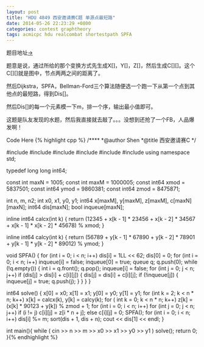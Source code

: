 ```yaml
---
layout: post
title: "HDU 4849 西安邀请赛C题 单源点最短路"
date: 2014-05-26 22:23:29 +0800
categories: contest graphtheory
tags: acmicpc hdu realcombat shortestpath SPFA
---
```

题目地址<a title="HDU 4849" href="http://acm.hdu.edu.cn/showproblem.php?pid=4849" target="_blank">-></a>

题意是说，通过所给的那个变换方式先生成X[]，Y[]，Z[]，然后生成C[][]。这个C[][]就是图中，节点两两之间的距离了。

然后Dijkstra，SPFA，Bellman-Ford三个算法随便选一个跑一下从第一个点到其他点的最短路，得到Dis[]。

然后Dis[]的每一个元素模一下m，排一个序，输出最小值即可。

这题是队友发现的水题，然后我直接就去敲了。。。没想到还抢了一个FB，人品爆发啊！

Code Here
{% highlight cpp %}
/****
	*@author    Shen
	*@title     西安邀请赛C
	*/

#include <iostream>
#include <queue>
#include <cstring>
#include <cstdio>
#include <algorithm>
#include <queue>
using namespace std;

typedef long long int64;

const int maxN = 1005;
const int maxM = 1000005;
const int64 xmod = 5837501;
const int64 ymod = 9860381;
const int64 zmod = 8475871;

int n, m, n2;
int x0, x1, y0, y1;
int64 x[maxM], y[maxM], z[maxM], c[maxN][maxN];
int64 dis[maxN];
bool inqueue[maxN];

inline int64 calcx(int k)
{
    return (12345 + x[k - 1] * 23456 + x[k - 2] * 34567
        + x[k - 1] * x[k - 2] * 45678) % xmod;
}

inline int64 calcy(int k)
{
    return (56789 + y[k - 1] * 67890 + y[k - 2] * 78901
        + y[k - 1] * y[k - 2] * 89012) % ymod;
}

void SPFA()
{
    for (int i = 0; i < n; i++)
        dis[i] = 1LL << 62;
    dis[0] = 0;
    for (int i = 0; i < n; i++)
		inqueue[i] = false;
    inqueue[0] = true;
    queue<int64> q; q.push(0);
    while (!q.empty())
    {
        int i = q.front(); q.pop();
        inqueue[i] = false;
        for (int j = 0; j < n; j++)
            if (dis[j] > dis[i] + c[i][j])
            {
                dis[j] = dis[i] + c[i][j];
                if (!inqueue[j])
				{
                    inqueue[j] = true;
                    q.push(j);
                }
            }
    }
}

int64 solve()
{
    x[0] = x0; x[1] = x1;
    y[0] = y0; y[1] = y1;
    for (int k = 2; k < n * n; k++)
        x[k] = calcx(k), y[k] = calcy(k);
    for ( int k = 0; k < n * n; k++)
        z[k] = (x[k] * 90123 + y[k]) % zmod + 1;
    for (int i = 0; i < n; i++)
        for (int j = 0; j < n; j++)
            if (i != j)
                c[i][j] = z[i * n + j];
            else
                c[i][j] = 0;
    SPFA();
    for (int i = 0; i < n; i++)
        dis[i] %= m;
    sort(dis + 1, dis + n);
    cout << dis[1] << endl;
}

int main(){
    while ( cin >> n >> m >> x0 >> x1 >> y0 >> y1 )
        solve();
    return 0;
}{% endhighlight %}
